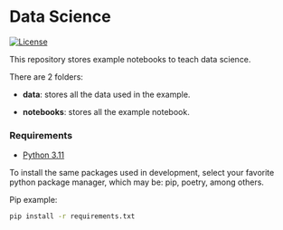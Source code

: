 # Data Science

[![License](https://img.shields.io/badge/License-Apache%202.0-blue.svg)](https://opensource.org/licenses/Apache-2.0)

This repository stores example notebooks to teach data science.

There are 2 folders:

- **data**: stores all the data used in the example.

- **notebooks**: stores all the example notebook.


### Requirements

- [Python 3.11](https://www.python.org/downloads/)

To install the same packages used in development, select your favorite python package manager, which may be: pip, poetry, among others.

Pip example:

```bash
pip install -r requirements.txt
```
